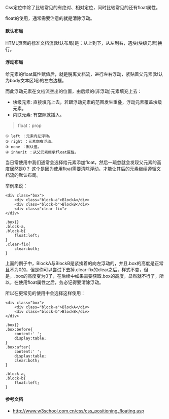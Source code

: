Css定位中除了比较常见的有绝对、相对定位，同时比较常见的还有float属性。

float的使用，通常需要注意的就是清除浮动。

#### 默认布局

HTML页面的标准文档流(默认布局)是：从上到下，从左到右，遇块(块级元素)换行。

#### 浮动布局

给元素的float属性赋值后，就是脱离文档流，进行左右浮动，紧贴着父元素(默认为body文本区域)的左右边框。

而此浮动元素在文档流空出的位置，由后续的(非浮动)元素填充上去：

* 块级元素: 直接填充上去，若跟浮动元素的范围发生重叠，浮动元素覆盖块级元素。
* 内联元素: 有空隙就插入。

> float：prop

	① left ：元素向左浮动。
	② right ：元素向右浮动。
	③ none ：默认值。
	④ inherit ：从父元素继承float属性。
	
	
当日常使用中我们通常会选择给元素添加float，然后一疏忽就会发现父元素的高度居然是0？
这个是因为使用float需要清除浮动，才能让其后的元素继续遵循文档流的默认布局。

举例来说：

	<div class="box">
		<div class="block-a">BlockA</div>
		<div class="block-b">BlockB</div>
		<div class="clear-fix">
	</div>
	
	.box{}
	.block-a,
	.block-b{
		float:left;
	}
	.clear-fix{
		clear:both;
	}
	
上面的例子中，BlockA与BlockB是紧挨着的向左浮动的，并且.box的高度是正常且不为0的，但是你可以尝试下去掉.clear-fix的clear之后，样式不变，但是，.box的高度变为0了，在后续中如果需要获取.box的高度，显然就不行了，所以，在使用float属性之后，务必记得要清除浮动。

所以在更常见的使用中会选择这样使用：

	<div class="box">
		<div class="block-a">BlockA</div>
		<div class="block-b">BlockB</div>
	</div>
	
	.box{}
	.box:before{
		content:' ';
		display:table;
	}
	.box:after{
		content:' ';
		display:table;
		clear:both;
	}
	
	.block-a,
	.block-b{
		float:left;
	}


#### 参考文档

* http://www.w3school.com.cn/css/css_positioning_floating.asp